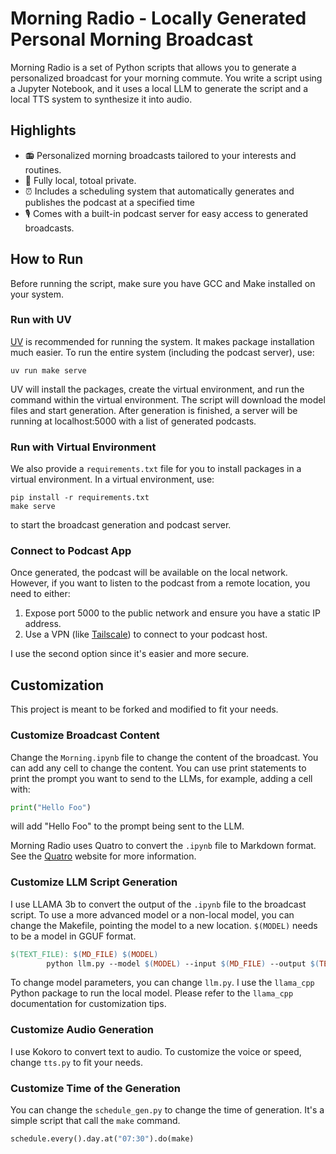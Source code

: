 # Morning Radio - Locally Generated Personal Morning Broadcast

Morning Radio is a set of Python scripts that allows you to generate a personalized broadcast for your morning commute. You write a script using a Jupyter Notebook, and it uses a local LLM to generate the script and a local TTS system to synthesize it into audio.

## Highlights

- 📻 Personalized morning broadcasts tailored to your interests and routines.
- 🧠 Fully local, totoal private.
- ⏰ Includes a scheduling system that automatically generates and publishes the podcast at a specified time 
- 🎙️ Comes with a built-in podcast server for easy access to generated broadcasts.

## How to Run

Before running the script, make sure you have GCC and Make installed on your system.

### Run with UV

[UV](https://github.com/astral-sh/uv) is recommended for running the system. It makes package installation much easier. To run the entire system (including the podcast server), use:

```
uv run make serve
```

UV will install the packages, create the virtual environment, and run the command within the virtual environment. The script will download the model files and start generation. After generation is finished, a server will be running at localhost:5000 with a list of generated podcasts.

### Run with Virtual Environment

We also provide a `requirements.txt` file for you to install packages in a virtual environment. In a virtual environment, use:

```
pip install -r requirements.txt
make serve
```

to start the broadcast generation and podcast server.

### Connect to Podcast App

Once generated, the podcast will be available on the local network. However, if you want to listen to the podcast from a remote location, you need to either:

1. Expose port 5000 to the public network and ensure you have a static IP address.
2. Use a VPN (like [Tailscale](https://tailscale.com/)) to connect to your podcast host.

I use the second option since it's easier and more secure.


## Customization

This project is meant to be forked and modified to fit your needs.

### Customize Broadcast Content

Change the `Morning.ipynb` file to change the content of the broadcast. You can add any cell to change the content. You can use print statements to print the prompt you want to send to the LLMs, for example, adding a cell with:

```python
print("Hello Foo")
```

will add "Hello Foo" to the prompt being sent to the LLM.

Morning Radio uses Quatro to convert the `.ipynb` file to Markdown format. See the [Quatro](https://quarto.org/) website for more information.

### Customize LLM Script Generation

I use LLAMA 3b to convert the output of the `.ipynb` file to the broadcast script. To use a more advanced model or a non-local model, you can change the Makefile, pointing the model to a new location. `$(MODEL)` needs to be a model in GGUF format.

```makefile
$(TEXT_FILE): $(MD_FILE) $(MODEL)
        python llm.py --model $(MODEL) --input $(MD_FILE) --output $(TEXT_FILE)
```

To change model parameters, you can change `llm.py`. I use the `llama_cpp` Python package to run the local model. Please refer to the `llama_cpp` documentation for customization tips.

### Customize Audio Generation

I use Kokoro to convert text to audio. To customize the voice or speed, change `tts.py` to fit your needs.

### Customize Time of the Generation

You can change the `schedule_gen.py` to change the time of generation. It's a simple script that call the `make` command.

```python
schedule.every().day.at("07:30").do(make)
```
